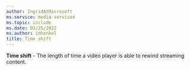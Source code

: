 ```yaml
---
author: IngridAtMicrosoft
ms.service: media-services
ms.topic: include
ms.date: 03/25/2022
ms.author: inhenkel
title: Time shift
---
```


**Time shift** - The length of time a video player is able to rewind streaming content.

